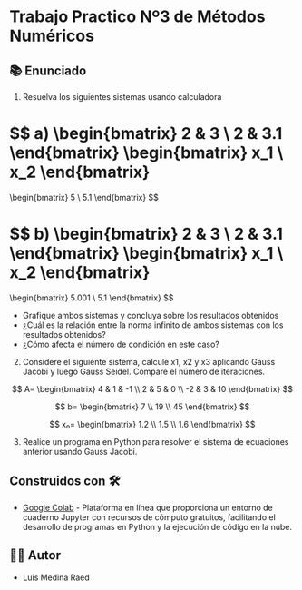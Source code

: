 # Trabajo Practico Nº3 de Métodos Numéricos

## 📚 Enunciado

1. Resuelva los siguientes sistemas usando calculadora    
   
$$
a)
\begin{bmatrix}
2 & 3 \\
2 & 3.1 
\end{bmatrix} 
\begin{bmatrix}
x_1 \\
x_2 
\end{bmatrix} 
= 
\begin{bmatrix}
5 \\
5.1 
\end{bmatrix}
$$
 
$$
b)
\begin{bmatrix}
2 & 3 \\
2 & 3.1 
\end{bmatrix} 
\begin{bmatrix}
x_1 \\
x_2
\end{bmatrix} 
= 
\begin{bmatrix}
5.001 \\
5.1 
\end{bmatrix}
$$



- Grafique ambos sistemas y concluya sobre los resultados obtenidos  
- ¿Cuál es la relación entre la norma infinito de ambos sistemas con los resultados obtenidos?  
- ¿Cómo afecta el número de condición en este caso?  

2. Considere el siguiente sistema, calcule x1, x2 y x3 aplicando Gauss Jacobi y luego Gauss Seidel. Compare el número de iteraciones.  

$$
A=
\begin{bmatrix}
4 & 1 & -1 \\
2 & 5 & 0 \\
-2 & 3 & 10
\end{bmatrix}
$$

$$
b=
\begin{bmatrix}
7 \\
19 \\
45
\end{bmatrix}
$$

$$
x₀=
\begin{bmatrix}
1.2 \\
1.5 \\
1.6
\end{bmatrix}
$$



3. Realice un programa en Python para resolver el sistema de ecuaciones anterior usando Gauss Jacobi.  

## Construidos con 🛠️

- [Google Colab](https://colab.research.google.com/?hl=es) - Plataforma en línea que proporciona un entorno de cuaderno Jupyter con recursos de cómputo gratuitos, facilitando el desarrollo de programas en Python y la ejecución de código en la nube.

## 👨‍💻 Autor

- Luis Medina Raed